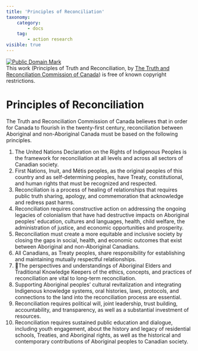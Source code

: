 ```yaml
---
title: 'Principles of Reconciliation'
taxonomy:
    category:
        - docs
    tag:
        - action research
visible: true
---
```


<p xmlns:dct="http://purl.org/dc/terms/">
<a rel="license" href="http://creativecommons.org/publicdomain/mark/1.0/">
<img src="http://i.creativecommons.org/p/mark/1.0/88x31.png"
     style="border-style: none;" alt="Public Domain Mark" />
</a>
<br />
This work (<span property="dct:title">Principles of Truth and Reconciliation</span>, by <a href="http://nctr.ca/assets/reports/Final%20Reports/Principles_English_Web.pdf" rel="dct:creator"><span property="dct:title">The Truth and Reconciliation Commission of Canada</span></a>) is free of known copyright restrictions.
</p>


# Principles of Reconciliation
The Truth and Reconciliation Commission of Canada believes that in order for Canada to flourish in the twenty-first century, reconciliation between Aboriginal and non-Aboriginal Canada must be based on the following principles.
1. The United Nations Declaration on the Rights of Indigenous Peoples is the framework for reconciliation at all levels and across all sectors of Canadian society.
2. First Nations, Inuit, and Métis peoples, as the original peoples of this country and as self-determining peoples, have Treaty, constitutional, and human rights that must be recognized and respected.
3. Reconciliation is a process of healing of relationships that requires public truth sharing, apology, and commemoration that acknowledge and redress past harms.
4. Reconciliation requires constructive action on addressing the ongoing legacies of colonialism that have had destructive impacts on Aboriginal peoples’ education, cultures and languages, health, child welfare, the administration of justice, and economic opportunities and prosperity.
5. Reconciliation must create a more equitable and inclusive society by closing the gaps in social, health, and economic outcomes that exist between Aboriginal and non-Aboriginal Canadians.
6. All Canadians, as Treaty peoples, share responsibility for establishing and maintaining mutually respectful relationships.
7. The perspectives and understandings of Aboriginal Elders and Traditional Knowledge Keepers of the ethics, concepts, and practices of reconciliation are vital to long-term reconciliation.
8. Supporting Aboriginal peoples’ cultural revitalization and integrating Indigenous knowledge systems, oral histories, laws, protocols, and connections to the land into the reconciliation process are essential.
9. Reconciliation requires political will, joint leadership, trust building, accountability, and transparency, as well as a substantial investment of resources.
10. Reconciliation requires sustained public education and dialogue, including youth engagement, about the history and legacy of residential schools, Treaties, and Aboriginal rights, as well as the historical and contemporary contributions of Aboriginal peoples to Canadian society.
